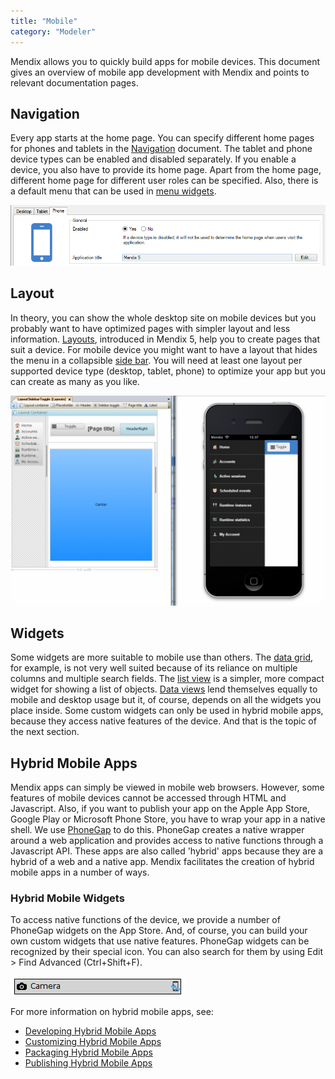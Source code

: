 ```yaml
---
title: "Mobile"
category: "Modeler"
---
```



Mendix allows you to quickly build apps for mobile devices. This document gives an overview of mobile app development with Mendix and points to relevant documentation pages.

## Navigation

Every app starts at the home page. You can specify different home pages for phones and tablets in the [Navigation](navigation) document. The tablet and phone device types can be enabled and disabled separately. If you enable a device, you also have to provide its home page. Apart from the home page, different home page for different user roles can be specified. Also, there is a default menu that can be used in [menu widgets](menu-widgets). 

![](attachments/7831584/8028177.png)

## Layout

In theory, you can show the whole desktop site on mobile devices but you probably want to have optimized pages with simpler layout and less information. [Layouts](layout), introduced in Mendix 5, help you to create pages that suit a device. For mobile device you might want to have a layout that hides the menu in a collapsible [side bar](sidebar-toggle-button). You will need at least one layout per supported device type (desktop, tablet, phone) to optimize your app but you can create as many as you like.

![](attachments/7831584/8028178.png)

## Widgets

Some widgets are more suitable to mobile use than others. The [data grid](data-grid), for example, is not very well suited because of its reliance on multiple columns and multiple search fields. The [list view](list-view) is a simpler, more compact widget for showing a list of objects. [Data views](data-view) lend themselves equally to mobile and desktop usage but it, of course, depends on all the widgets you place inside. Some custom widgets can only be used in hybrid mobile apps, because they access native features of the device. And that is the topic of the next section.

## Hybrid Mobile Apps

Mendix apps can simply be viewed in mobile web browsers. However, some features of mobile devices cannot be accessed through HTML and Javascript. Also, if you want to publish your app on the Apple App Store, Google Play or Microsoft Phone Store, you have to wrap your app in a native shell. We use [PhoneGap](http://phonegap.com/) to do this. PhoneGap creates a native wrapper around a web application and provides access to native functions through a Javascript API. These apps are also called 'hybrid' apps because they are a hybrid of a web and a native app. Mendix facilitates the creation of hybrid mobile apps in a number of ways.

### Hybrid Mobile Widgets

To access native functions of the device, we provide a number of PhoneGap widgets on the App Store. And, of course, you can build your own custom widgets that use native features. PhoneGap widgets can be recognized by their special icon. You can also search for them by using Edit > Find Advanced (Ctrl+Shift+F). 

![](attachments/7831584/8028179.png)

For more information on hybrid mobile apps, see:

*   [Developing Hybrid Mobile Apps](developing-hybrid-mobile-apps)
*   [Customizing Hybrid Mobile Apps](customizing-hybrid-mobile-apps)
*   [Packaging Hybrid Mobile Apps](packaging-hybrid-mobile-apps)
*   [Publishing Hybrid Mobile Apps](publish-packages-to-mobile-stores)
